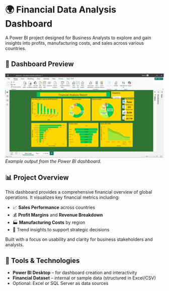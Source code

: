 # 🌍 Financial Data Analysis Dashboard

A Power BI project designed for Business Analysts to explore and gain insights into profits, manufacturing costs, and sales across various countries.

## 📸 Dashboard Preview

![Dashboard Screenshot](docs/dashboard.png)
*Example output from the Power BI dashboard.*

## 📊 Project Overview

This dashboard provides a comprehensive financial overview of global operations. It visualizes key financial metrics including:

- 📈 **Sales Performance** across countries  
- 💰 **Profit Margins** and **Revenue Breakdown**  
- 🏭 **Manufacturing Costs** by region  
- 🧭 Trend insights to support strategic decisions

Built with a focus on usability and clarity for business stakeholders and analysts.

## 🧰 Tools & Technologies

- **Power BI Desktop** – for dashboard creation and interactivity  
- **Financial Dataset** – internal or sample data (structured in Excel/CSV)  
- Optional: Excel or SQL Server as data sources


